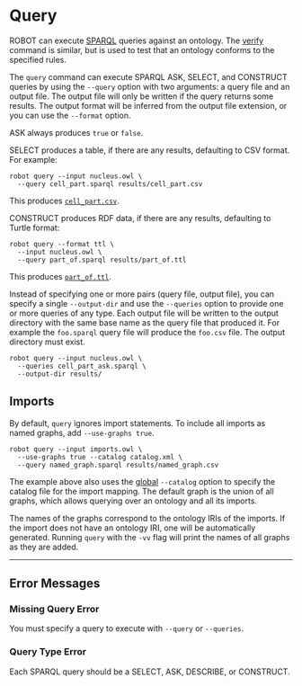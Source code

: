 # Query

ROBOT can execute <a href="https://www.w3.org/TR/rdf-sparql-query/" target="_blank">SPARQL</a>
queries against an ontology. The [verify](/verify) command is similar, but is used to test that an ontology conforms to the specified rules.

The `query` command can execute SPARQL ASK, SELECT, and CONSTRUCT queries by using the `--query` option with two arguments: a query file and an output file. The output file will only be written if the query returns some results. The output format will be inferred from the output file extension, or you can use the `--format` option.

ASK always produces `true` or `false`.

SELECT produces a table, if there are any results, defaulting to CSV format. For example:

    robot query --input nucleus.owl \
      --query cell_part.sparql results/cell_part.csv

This produces <a href="/examples/cell_part.csv" target="_blank">`cell_part.csv`</a>.

CONSTRUCT produces RDF data, if there are any results, defaulting to Turtle format:

    robot query --format ttl \
      --input nucleus.owl \
      --query part_of.sparql results/part_of.ttl

This produces <a href="/examples/part_of.ttl" target="_blank">`part_of.ttl`</a>.

Instead of specifying one or more pairs (query file, output file), you can specify a single `--output-dir` and use the `--queries` option to provide one or more queries of any type. Each output file will be written to the output directory with the same base name as the query file that produced it. For example the `foo.sparql` query file will produce the `foo.csv` file. The output directory must exist.

    robot query --input nucleus.owl \
      --queries cell_part_ask.sparql \
      --output-dir results/

## Imports

By default, `query` ignores import statements. To include all imports as named graphs, add `--use-graphs true`. 

    robot query --input imports.owl \
      --use-graphs true --catalog catalog.xml \
      --query named_graph.sparql results/named_graph.csv
      
The example above also uses the [global](/global)  `--catalog` option to specify the catalog file for the import mapping. The default graph is the union of all graphs, which allows querying over an ontology and all its imports.

The names of the graphs correspond to the ontology IRIs of the imports. If the import does not have an ontology IRI, one will be automatically generated. Running `query` with the `-vv` flag will print the names of all graphs as they are added.

---

## Error Messages

### Missing Query Error

You must specify a query to execute with `--query` or `--queries`.

### Query Type Error

Each SPARQL query should be a SELECT, ASK, DESCRIBE, or CONSTRUCT.
